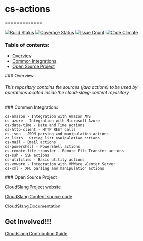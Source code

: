 # cs-actions
=============

[![Build Status](https://travis-ci.org/CloudSlang/cs-actions.svg?branch=master)](https://travis-ci.org/CloudSlang/cs-actions)
[![Coverage Status](https://coveralls.io/repos/github/CloudSlang/cs-actions/badge.svg?branch=master)](https://coveralls.io/github/CloudSlang/cs-actions?branch=master)
[![Issue Count](https://codeclimate.com/github/CloudSlang/cs-actions/badges/issue_count.svg)](https://codeclimate.com/github/CloudSlang/cs-actions)
[![Code Climate](https://codeclimate.com/github/CloudSlang/cs-actions/badges/gpa.svg)](https://codeclimate.com/github/CloudSlang/cs-actions)



### Table of contents:
* [Overview](#Overview)
* [Common Integrations](#CommonIntegrations)
* [Open Source Project](#OpenSourceProject)

<a name="Overview"/>
### Overview

###### This repository contains the sources (java actions) to be used by operations located inside the cloud-slang-content repository

<a name="CommonIntegrations"/>
### Common Integrations

    cs-amazon - Integration with Amazon AWS
    cs-azure - Integration with Microsoft Azure
    cs-date-time - Date and Time actions
    cs-http-client - HTTP REST calls
    cs-json - JSON parsing and manipulation actions
    cs-lists - String list manipulation actions
    cs-mail - Email actions
    cs-powershell - PowerShell actions
    cs-remote-file-transfer - Remote File Transfer actions
    cs-ssh - SSH actions
    cs-utilities - Basic utility actions
    cs-vmware - Integration with VMWare vCenter Server
    cs-xml - XML parsing and manipulation actions

<a name="OpenSourceProject"/>
### Open Source Project

[CloudSlang Project website](http://cloudslang.io/#/)

[CloudSlang Content source code](https://github.com/CloudSlang/cloud-slang-content)

[CloudSlang Documentation](http://cloudslang-docs.readthedocs.io/en/latest/)


## Get Involved!!!

[Cloudslang Contribution Guide](https://github.com/CloudSlang/cs-actions/blob/master/CONTRIBUTING.md)
